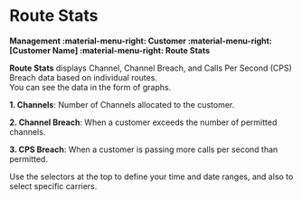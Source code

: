 # Route Stats
**Management :material-menu-right: Customer :material-menu-right: [Customer Name] :material-menu-right: Route Stats**

**Route Stats** displays Channel, Channel Breach, and Calls Per Second (CPS) Breach data based on individual routes.<br>You can see the data in the form of graphs. 

**1. Channels**: Number of Channels allocated to the customer.

**2. Channel Breach**: When a customer exceeds the number of permitted channels.

**3. CPS Breach**: When a customer is passing more calls per second than permitted. 

Use the selectors at the top to define your time and date ranges, and also to select specific carriers. 
<!--stackedit_data:
eyJoaXN0b3J5IjpbLTUyOTgyMDc2OSwtNjk2NjM4NjE2LC0xND
Y3Mjk4NDU2XX0=
-->